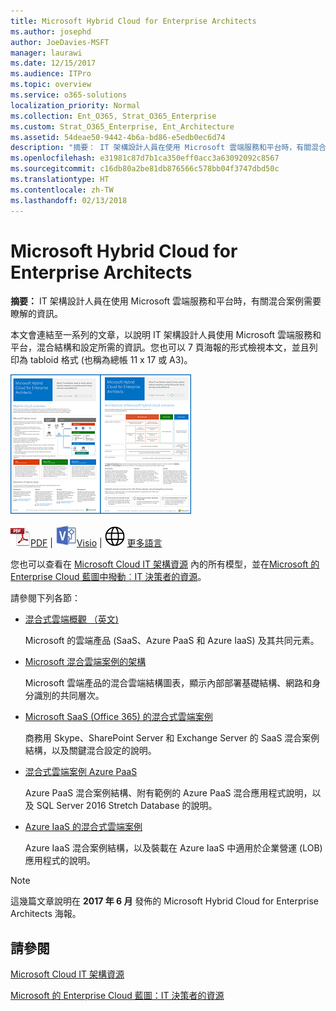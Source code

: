```yaml
---
title: Microsoft Hybrid Cloud for Enterprise Architects
ms.author: josephd
author: JoeDavies-MSFT
manager: laurawi
ms.date: 12/15/2017
ms.audience: ITPro
ms.topic: overview
ms.service: o365-solutions
localization_priority: Normal
ms.collection: Ent_O365, Strat_O365_Enterprise
ms.custom: Strat_O365_Enterprise, Ent_Architecture
ms.assetid: 54deae50-9442-4b6a-bd86-e5edb0ec6d74
description: "摘要： IT 架構設計人員在使用 Microsoft 雲端服務和平台時，有關混合案例需要瞭解的資訊。"
ms.openlocfilehash: e31981c87d7b1ca350eff0acc3a63092092c8567
ms.sourcegitcommit: c16db80a2be81db876566c578bb04f3747dbd50c
ms.translationtype: HT
ms.contentlocale: zh-TW
ms.lasthandoff: 02/13/2018
---
```

# <a name="microsoft-hybrid-cloud-for-enterprise-architects"></a>Microsoft Hybrid Cloud for Enterprise Architects

 **摘要：** IT 架構設計人員在使用 Microsoft 雲端服務和平台時，有關混合案例需要瞭解的資訊。
  
本文會連結至一系列的文章，以說明 IT 架構設計人員使用 Microsoft 雲端服務和平台，混合結構和設定所需的資訊。您也可以 7 頁海報的形式檢視本文，並且列印為 tabloid 格式 (也稱為總帳 11 x 17 或 A3)。
  
[![Microsoft 混合式雲端模型的縮圖影像](images/Hybrid_Poster/Hybrid_Cloud_Thumbnail.png)](https://www.microsoft.com/download/details.aspx?id=54424
)
  
![PDF 檔案](images/Common_Images/PDFIcon.png)[PDF](https://go.microsoft.com/fwlink/p/?linkid=842082) | ![Visio 檔案](images/Common_Images/VisioIcon.png)[Visio](https://go.microsoft.com/fwlink/p/?linkid=842083) | ![參閱其他語言版本的頁面](images/Common_Images/GlobeIcon.png)
[更多語言](https://www.microsoft.com/download/details.aspx?id=54424)
  
您也可以查看在 [Microsoft Cloud IT 架構資源](microsoft-cloud-it-architecture-resources.md) 內的所有模型，並在[Microsoft 的 Enterprise Cloud 藍圖中撥動︰IT 決策者的資源](https://aka.ms/cloudarchitecture)。
  
請參閱下列各節：
  
- [混合式雲端概觀 （英文)](hybrid-cloud-overview.md)
    
    Microsoft 的雲端產品 (SaaS、Azure PaaS 和 Azure IaaS) 及其共同元素。
    
- [Microsoft 混合雲端案例的架構](architecture-of-microsoft-hybrid-cloud-scenarios.md)
    
    Microsoft 雲端產品的混合雲端結構圖表，顯示內部部署基礎結構、網路和身分識別的共同層次。
    
- [Microsoft SaaS (Office 365) 的混合式雲端案例](hybrid-cloud-scenarios-for-microsoft-saas-office-365.md)
    
    商務用 Skype、SharePoint Server 和 Exchange Server 的 SaaS 混合案例結構，以及關鍵混合設定的說明。
    
- [混合式雲端案例 Azure PaaS](hybrid-cloud-scenarios-for-azure-paas.md)
    
    Azure PaaS 混合案例結構、附有範例的 Azure PaaS 混合應用程式說明，以及 SQL Server 2016 Stretch Database 的說明。
    
- [Azure IaaS 的混合式雲端案例](hybrid-cloud-scenarios-for-azure-iaas.md)
    
    Azure IaaS 混合案例結構，以及裝載在 Azure IaaS 中適用於企業營運 (LOB) 應用程式的說明。
    
> [!NOTE]
> 這幾篇文章說明在 **2017 年 6 月** 發佈的 Microsoft Hybrid Cloud for Enterprise Architects 海報。
  
## <a name="see-also"></a>請參閱

[Microsoft Cloud IT 架構資源](microsoft-cloud-it-architecture-resources.md)

[Microsoft 的 Enterprise Cloud 藍圖：IT 決策者的資源](https://sway.com/FJ2xsyWtkJc2taRD)



